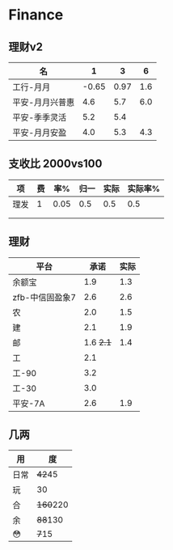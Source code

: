 # Finance

## 理财v2
|名|1|3|6|
|-|-|-|-|
|工行-月月|-0.65|0.97|1.6|
|平安-月月兴普惠|4.6|5.7|6.0|
|平安-季季灵活|5.2|5.4||
|平安-月月安盈|4.0|5.3|4.3|

## 支收比 2000vs100
|项|费|率%|归一|实际|实际率%|
|-|-|-|-|-|-|
|理发|1|0.05|0.5|0.5|0.5|
|||||||
|||||||


## 理财
|平台|承诺|实际|
|---|---|---|
|余额宝|1.9|1.3
|zfb-中信固盈象7|2.6|2.6
|农|2.0|1.5
|建|2.1|1.9
|邮|1.6 ~~2.1~~|1.4
|工|2.1|
|工-90|3.2|
|工-30|3.0|
|平安-7A|2.6|1.9|


## 几两
|用|度|
|--|--|
|日常|~~42~~45|
|玩|30|
|合|~~160~~220|
|余|~~88~~130|
|😳|~~7~~15|

